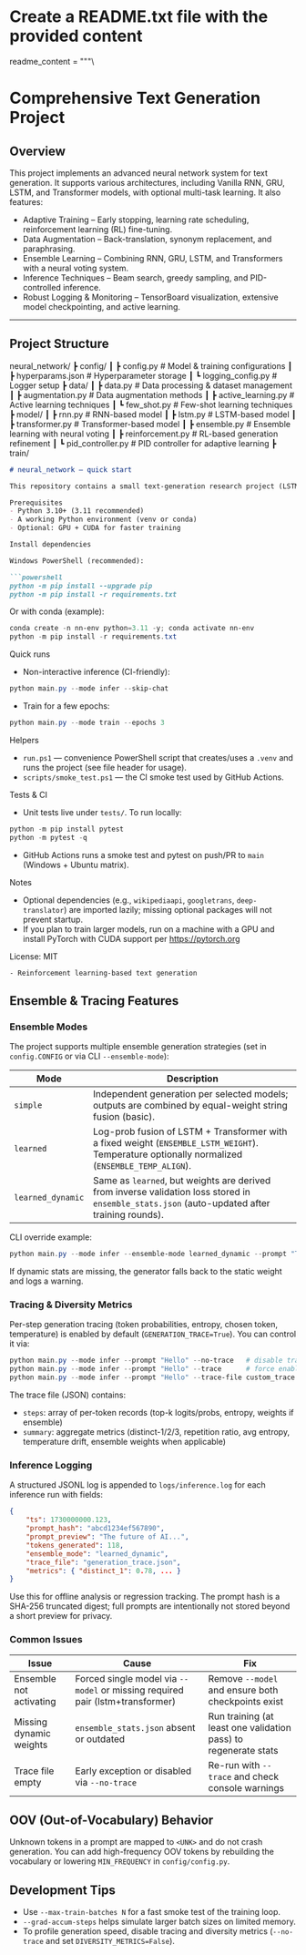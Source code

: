# Create a README.txt file with the provided content

readme_content = """\
# Comprehensive Text Generation Project

## Overview

This project implements an advanced neural network system for text generation. It supports various architectures, including Vanilla RNN, GRU, LSTM, and Transformer models, with optional multi-task learning. It also features:

- Adaptive Training – Early stopping, learning rate scheduling, reinforcement learning (RL) fine-tuning.
- Data Augmentation – Back-translation, synonym replacement, and paraphrasing.
- Ensemble Learning – Combining RNN, GRU, LSTM, and Transformers with a neural voting system.
- Inference Techniques – Beam search, greedy sampling, and PID-controlled inference.
- Robust Logging & Monitoring – TensorBoard visualization, extensive model checkpointing, and active learning.

---

## Project Structure

neural_network/
┣ config/
┃ ┣ config.py             # Model & training configurations
┃ ┣ hyperparams.json      # Hyperparameter storage
┃ ┗ logging_config.py     # Logger setup
┣ data/
┃ ┣ data.py               # Data processing & dataset management
┃ ┣ augmentation.py       # Data augmentation methods
┃ ┣ active_learning.py    # Active learning techniques
┃ ┗ few_shot.py           # Few-shot learning techniques
┣ model/
┃ ┣ rnn.py                # RNN-based model
┃ ┣ lstm.py               # LSTM-based model
┃ ┣ transformer.py        # Transformer-based model
┃ ┣ ensemble.py           # Ensemble learning with neural voting
┃ ┣ reinforcement.py      # RL-based generation refinement
┃ ┗ pid_controller.py     # PID controller for adaptive learning
┣ train/
```markdown
# neural_network — quick start

This repository contains a small text-generation research project (LSTM/GRU/MLP/Transformer candidates), a training loop, and a simple inference pipeline.

Prerequisites
- Python 3.10+ (3.11 recommended)
- A working Python environment (venv or conda)
- Optional: GPU + CUDA for faster training

Install dependencies

Windows PowerShell (recommended):

```powershell
python -m pip install --upgrade pip
python -m pip install -r requirements.txt
```

Or with conda (example):

```powershell
conda create -n nn-env python=3.11 -y; conda activate nn-env
python -m pip install -r requirements.txt
```

Quick runs

- Non-interactive inference (CI-friendly):

```powershell
python main.py --mode infer --skip-chat
```

- Train for a few epochs:

```powershell
python main.py --mode train --epochs 3
```

Helpers
- `run.ps1` — convenience PowerShell script that creates/uses a `.venv` and runs the project (see file header for usage).
- `scripts/smoke_test.ps1` — the CI smoke test used by GitHub Actions.

Tests & CI
- Unit tests live under `tests/`. To run locally:

```powershell
python -m pip install pytest
python -m pytest -q
```

- GitHub Actions runs a smoke test and pytest on push/PR to `main` (Windows + Ubuntu matrix).

Notes
- Optional dependencies (e.g., `wikipediaapi`, `googletrans`, `deep-translator`) are imported lazily; missing optional packages will not prevent startup.
- If you plan to train larger models, run on a machine with a GPU and install PyTorch with CUDA support per https://pytorch.org

License: MIT

``` 
- Reinforcement learning-based text generation
```

## Ensemble & Tracing Features

### Ensemble Modes

The project supports multiple ensemble generation strategies (set in `config.CONFIG` or via CLI `--ensemble-mode`):

| Mode             | Description |
|------------------|-------------|
| `simple`         | Independent generation per selected models; outputs are combined by equal-weight string fusion (basic). |
| `learned`        | Log-prob fusion of LSTM + Transformer with a fixed weight (`ENSEMBLE_LSTM_WEIGHT`). Temperature optionally normalized (`ENSEMBLE_TEMP_ALIGN`). |
| `learned_dynamic`| Same as `learned`, but weights are derived from inverse validation loss stored in `ensemble_stats.json` (auto-updated after training rounds). |

CLI override example:

```powershell
python main.py --mode infer --ensemble-mode learned_dynamic --prompt "The future of AI"
```

If dynamic stats are missing, the generator falls back to the static weight and logs a warning.

### Tracing & Diversity Metrics

Per-step generation tracing (token probabilities, entropy, chosen token, temperature) is enabled by default (`GENERATION_TRACE=True`). You can control it via:

```powershell
python main.py --mode infer --prompt "Hello" --no-trace   # disable tracing
python main.py --mode infer --prompt "Hello" --trace      # force enable tracing
python main.py --mode infer --prompt "Hello" --trace-file custom_trace.json
```

The trace file (JSON) contains:
- `steps`: array of per-token records (top-k logits/probs, entropy, weights if ensemble)
- `summary`: aggregate metrics (distinct-1/2/3, repetition ratio, avg entropy, temperature drift, ensemble weights when applicable)

### Inference Logging

A structured JSONL log is appended to `logs/inference.log` for each inference run with fields:

```json
{
	"ts": 1730000000.123,
	"prompt_hash": "abcd1234ef567890",
	"prompt_preview": "The future of AI...",
	"tokens_generated": 118,
	"ensemble_mode": "learned_dynamic",
	"trace_file": "generation_trace.json",
	"metrics": { "distinct_1": 0.78, ... }
}
```

Use this for offline analysis or regression tracking. The prompt hash is a SHA-256 truncated digest; full prompts are intentionally not stored beyond a short preview for privacy.

### Common Issues

| Issue | Cause | Fix |
|-------|-------|-----|
| Ensemble not activating | Forced single model via `--model` or missing required pair (lstm+transformer) | Remove `--model` and ensure both checkpoints exist |
| Missing dynamic weights | `ensemble_stats.json` absent or outdated | Run training (at least one validation pass) to regenerate stats |
| Trace file empty | Early exception or disabled via `--no-trace` | Re-run with `--trace` and check console warnings |

## OOV (Out-of-Vocabulary) Behavior

Unknown tokens in a prompt are mapped to `<UNK>` and do not crash generation. You can add high-frequency OOV tokens by rebuilding the vocabulary or lowering `MIN_FREQUENCY` in `config/config.py`.

## Development Tips

- Use `--max-train-batches N` for a fast smoke test of the training loop.
- `--grad-accum-steps` helps simulate larger batch sizes on limited memory.
- To profile generation speed, disable tracing and diversity metrics (`--no-trace` and set `DIVERSITY_METRICS=False`).

